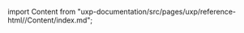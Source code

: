 
import Content from "uxp-documentation/src/pages/uxp/reference-html//Content/index.md";

<Content query="product=xd"/>
